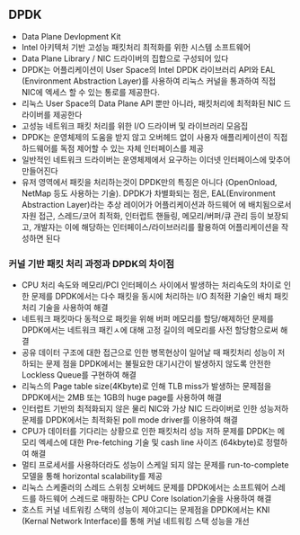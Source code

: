 ## DPDK

- Data Plane Devlopment Kit
- Intel 아키텍처 기반 고성능 패킷처리 최적화를 위한 시스템 소프트웨어
- Data Plane Library / NIC 드라이버의 집합으로 구성되어 있다
- DPDK는 어플리케이션이 User Space의 Intel DPDK 라이브러리 API와 EAL (Environment Abstraction Layer)를 사용하여 리눅스 커널을 통과하여 직접 NIC에 엑세스 할 수 있는 통로를 제공한다.
- 리눅스 User Space의 Data Plane API 뿐만 아니라, 패킷처리에 최적화된 NIC 드라이버를 제공한다
- 고성능 네트워크 패킷 처리를 위한 I/O 드라이버 및 라이브러리 모음집
-  DPDK는 운영체제의 도움을 받지 않고 오버헤드 없이 사용자 애플리케이션이 직접 하드웨어를 독점 제어할 수 있는 자체 인터페이스를 제공
  - 일반적인 네트워크 드라이버는 운영체제에서 요구하는 이더넷 인터페이스에 맞추어 만들어진다
- 유저 영역에서 패킷을 처리하는것이 DPDK만의 특징은 아니다 (OpenOnload, NetMap 등도 사용하는 기술). DPDK가 차별화되는 점은, EAL(Environment Abstraction Layer)라는 추상 레이어가 어플리케이션과 하드웨어 에 배치됨으로서 자원 접근, 스레드/코어 최적화, 인터럽트 핸들링, 메모리/버퍼/큐 관리 등이 보장되고, 개발자는 이에 해당하는 인터페이스/라이브러리를 활용하여 어플리케이션을 작성하면 된다



### 커널 기반 패킷 처리 과정과 DPDK의 차이점

- CPU 처리 속도와 메모리/PCI 인터페이스 사이에서 발생하는 처리속도의 차이로 인한 문제를 DPDK에서는 다수 패킷을 동시에 처리하는 I/O 최적환 기술인 배치 패킷처리 기술을 사용하여 해결
- 네트워크 패킷마다 동적으로 패킷을 위해 버퍼 메모리를 할당/해제하던 문제를 DPDK에서는 네트워크 패킨ㅅ에 대해 고정 길이의 메모리를 사전 할당함으로써 해결
- 공유 데이터 구조에 대한 접근으로 인한 병목현상이 일어날 때 패킷처리 성능이 저하되는 문제 점을 DPDK에서는 불필요한 대기시간이 발생하지 않도록 안전한 Lockless Queue를 구현하여 해결
- 리눅스의 Page table size(4Kbyte)로 인해 TLB miss가 발생하는 문제점을 DPDK에서는 2MB 또는 1GB의 huge page를 사용하여 해결
- 인터럽트 기반의 최적화되지 않은 물리 NIC와 가상 NIC 드라이버로 인한 성능저하 문제를 DPDK에서는 최적화된 poll mode driver를 이용하여 해결
- CPU가 데이터를 기다리는 상황으로 인한 패킷처리 성능 저하 문제를 DPDK는 메모리 엑세스에 대한 Pre-fetching 기술 및 cash line 사이즈 (64kbyte)로 정렬하여 해결
- 멀티 프로세서를 사용하더라도 성능이 스케일 되지 않는 문제를 run-to-complete 모델을 통해 horizontal scalability를 제공
- 리눅스 스케줄러의 스레드 스위칭 오버헤드 문제를 DPDK에서는 소프트웨어 스레드를 하드웨어 스레드로 매핑하는 CPU Core Isolation기술을 사용하여 해결
- 호스트 커널 네트워킹 스택의 성능이 제야고디는 문제점을 DPDK에서는 KNI (Kernal Network Interface)를 통해 커널 네트워킹 스택 성능을 개선

